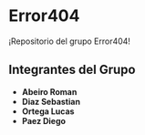# Error404

¡Repositorio del grupo Error404! 

## Integrantes del Grupo
- **Abeiro Roman**
- **Diaz Sebastian**
- **Ortega Lucas**
- **Paez Diego**

